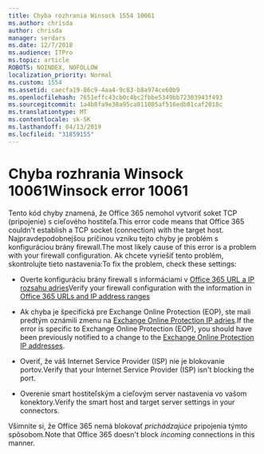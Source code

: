 ```yaml
---
title: Chyba rozhrania Winsock 1554 10061
ms.author: chrisda
author: chrisda
manager: serdars
ms.date: 12/7/2018
ms.audience: ITPro
ms.topic: article
ROBOTS: NOINDEX, NOFOLLOW
localization_priority: Normal
ms.custom: 1554
ms.assetid: caecfa19-86c9-4aa4-9c83-b8a974ce60b9
ms.openlocfilehash: 7651effc43cb0c4bc2fbbe5349bb72303943f493
ms.sourcegitcommit: 1a4b8fa9e38a95ca811085af516edb81caf2018c
ms.translationtype: MT
ms.contentlocale: sk-SK
ms.lasthandoff: 04/13/2019
ms.locfileid: "31859155"
---
```

# <a name="winsock-error-10061"></a><span data-ttu-id="37c66-102">Chyba rozhrania Winsock 10061</span><span class="sxs-lookup"><span data-stu-id="37c66-102">Winsock error 10061</span></span>

<span data-ttu-id="37c66-103">Tento kód chyby znamená, že Office 365 nemohol vytvoriť soket TCP (pripojenie) s cieľového hostiteľa.</span><span class="sxs-lookup"><span data-stu-id="37c66-103">This error code means that Office 365 couldn't establish a TCP socket (connection) with the target host.</span></span> <span data-ttu-id="37c66-104">Najpravdepodobnejšou príčinou vzniku tejto chyby je problém s konfiguráciou brány firewall.</span><span class="sxs-lookup"><span data-stu-id="37c66-104">The most likely cause of this error is a problem with your firewall configuration.</span></span> <span data-ttu-id="37c66-105">Ak chcete vyriešiť tento problém, skontrolujte tieto nastavenia:</span><span class="sxs-lookup"><span data-stu-id="37c66-105">To fix the problem, check these settings:</span></span>

- <span data-ttu-id="37c66-106">Overte konfiguráciu brány firewall s informáciami v [Office 365 URL a IP rozsahu adries](https://docs.microsoft.com/office365/enterprise/urls-and-ip-address-ranges)</span><span class="sxs-lookup"><span data-stu-id="37c66-106">Verify your firewall configuration with the information in [Office 365 URLs and IP address ranges](https://docs.microsoft.com/office365/enterprise/urls-and-ip-address-ranges)</span></span>

- <span data-ttu-id="37c66-107">Ak chyba je špecifická pre Exchange Online Protection (EOP), ste mali predtým oznámili zmenu na [Exchange Online Protection IP adries](https://docs.microsoft.com/office365/SecurityCompliance/eop/exchange-online-protection-ip-addresses).</span><span class="sxs-lookup"><span data-stu-id="37c66-107">If the error is specific to Exchange Online Protection (EOP), you should have been previously notified to a change to the [Exchange Online Protection IP addresses](https://docs.microsoft.com/office365/SecurityCompliance/eop/exchange-online-protection-ip-addresses).</span></span>

- <span data-ttu-id="37c66-108">Overiť, že váš Internet Service Provider (ISP) nie je blokovanie portov.</span><span class="sxs-lookup"><span data-stu-id="37c66-108">Verify that your Internet Service Provider (ISP) isn't blocking the port.</span></span>

- <span data-ttu-id="37c66-109">Overenie smart hostiteľským a cieľovým server nastavenia vo vašom konektory.</span><span class="sxs-lookup"><span data-stu-id="37c66-109">Verify the smart host and target server settings in your connectors.</span></span>

<span data-ttu-id="37c66-110">Všimnite si, že Office 365 nemá blokovať *prichádzajúce* pripojenia týmto spôsobom.</span><span class="sxs-lookup"><span data-stu-id="37c66-110">Note that Office 365 doesn't block *incoming* connections in this manner.</span></span>
